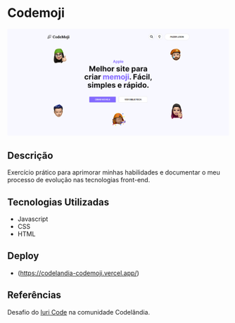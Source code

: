 # Codemoji
![](preview/preview.png)
## Descrição

Exercício prático para aprimorar minhas habilidades e documentar o meu processo de evolução nas tecnologias front-end.

## Tecnologias Utilizadas
 * Javascript
 * CSS
 * HTML

## Deploy
* (https://codelandia-codemoji.vercel.app/)

## Referências
Desafio do [Iuri Code](https://iuricode.com/) na comunidade Codelândia.
